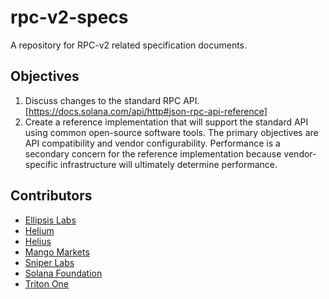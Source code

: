 # rpc-v2-specs
A repository for RPC-v2 related specification documents.

## Objectives
1. Discuss changes to the standard RPC API. [https://docs.solana.com/api/http#json-rpc-api-reference]
2. Create a reference implementation that will support the standard API using common open-source software tools. The primary objectives are API compatibility and vendor configurability. Performance is a secondary concern for the reference implementation because vendor-specific infrastructure will ultimately determine performance.

## Contributors
- [Ellipsis Labs](https://ellipsislabs.xyz/)
- [Helium](https://www.helium.com/)
- [Helius](https://helius.xyz)
- [Mango Markets](https://mango.markets)
- [Sniper Labs](https://www.sniper.xyz/)
- [Solana Foundation](https://solana.org)
- [Triton One](https://www.triton.one)
